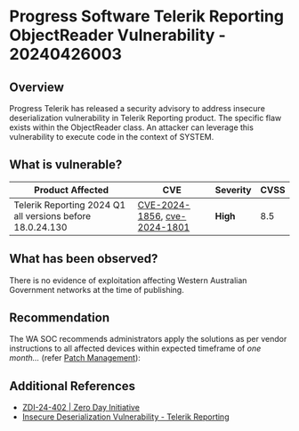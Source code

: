 # Progress Software Telerik Reporting ObjectReader Vulnerability - 20240426003

## Overview

Progress Telerik has released a security advisory to address insecure deserialization vulnerability in Telerik Reporting product. The specific flaw exists within the ObjectReader class. An attacker can leverage this vulnerability to execute code in the context of SYSTEM.

## What is vulnerable?

| Product Affected                                          | CVE                                                                                                                              | Severity | CVSS |
| --------------------------------------------------------- | -------------------------------------------------------------------------------------------------------------------------------- | -------- | ---- |
| Telerik Reporting 2024 Q1 all versions before 18.0.24.130 | [CVE-2024-1856](https://nvd.nist.gov/vuln/detail/CVE-2024-1856), [cve-2024-1801](https://nvd.nist.gov/vuln/detail/cve-2024-1801) | **High** | 8.5  |

## What has been observed?

There is no evidence of exploitation affecting Western Australian Government networks at the time of publishing.

## Recommendation

The WA SOC recommends administrators apply the solutions as per vendor instructions to all affected devices within expected timeframe of *one month...* (refer [Patch Management](../guidelines/patch-management.md)):

## Additional References

- [ZDI-24-402 | Zero Day Initiative](https://www.zerodayinitiative.com/advisories/ZDI-24-402/ "https://www.zerodayinitiative.com/advisories/ZDI-24-402/")
- [Insecure Deserialization Vulnerability - Telerik Reporting](https://docs.telerik.com/reporting/knowledge-base/deserialization-vulnerability-cve-2024-1801-cve-2024-1856)
